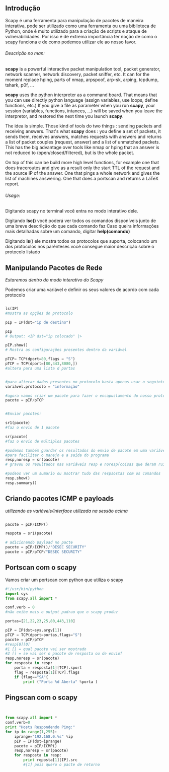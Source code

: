 

## Introdução

Scapy é uma ferramenta para manipulação de pacotes de maneira interativa, pode ser utilizado como uma ferramenta ou uma biblioteca de Python, onde é muito utilizado para a criação de scripts e ataque de vulnerabilidades. 
Por isso é de extrema importância ter noção de como o scapy funciona e de como podemos utilizar ele ao nosso favor.

###### *Descrição no man:*
**scapy** is a powerful interactive packet manipulation tool, packet generator, network scanner, network discovery, packet sniffer, etc. It can for the moment replace hping, parts of nmap, arpspoof, arp-sk, arping, tcpdump, tshark, p0f, ...

**scapy** uses the python interpreter as a command board. That means that you can use directly python language (assign variables, use loops, define functions, etc.) If you give a file as parameter when you run **scapy**, your session (variables, functions, intances, ...) will be saved when you leave the interpretor, and restored the next time you launch **scapy**.

The idea is simple. Those kind of tools do two things : sending packets and receiving answers. That's what **scapy** does : you define a set of packets, it sends them, receives answers, matches requests with answers and returns a list of packet couples (request, answer) and a list of unmatched packets. This has the big advantage over tools like nmap or hping that an answer is not reduced to (open/closed/filtered), but is the whole packet.

On top of this can be build more high level functions, for example one that does traceroutes and give as a result only the start TTL of the request and the source IP of the answer. One that pings a whole network and gives the list of machines answering. One that does a portscan and returns a LaTeX report.

###### Usage:
Digitando scapy no terminal você entra no modo interativo dele.

Digitando **lsc()** você poderá ver todos os comandos disponíveis junto de uma breve descrilção do que cada comando faz
Caso queira informações mais detalhadas sobre um comando, digitar **help(comando)**

Digitando **ls**() ele mostra todos os protocolos que suporta, colocando um dos protocolos nos parênteses você consegue maior descrição sobre o protocolo listado 

## Manipulando Pacotes de Rede

*Estaremos dentro do modo interativo do Scapy*

Podemos criar uma variável e definir os seus valores de acordo com cada protocolo

``` Python

ls(IP)
#mostra as opções do protocolo

pIp = IP(dst="ip de destino")

pIp
# Output: <IP dst="ip colocado" |>

pIP.show()
# Mostra as configurações presentes dentro da variável

pTCP= TCP(dport=80,flags = "S")
pTCP = TCP(dport=[80,443,8080,])
#altera para uma lista d portas


#para alterar dados presentes no protocolo basta apenas usar o seguinte
variável.protocolo = "informação"

#agora vamos criar um pacote para fazer o encapuslamento do nosso protocolo TCP no IP
pacote = pIP/pTCP


#Enviar pacotes:

sr1(pacote)
#faz o envio de 1 pacote

sr(pacote)
#faz o envio de múltiplos pacotes

#podemos também guardar os resultados do envio de pacote em uma variável,
#para facilitar o manejo e a saída do programa
resp,noresp = sr(pacote)
# gravou os resultados nas variáveis resp e noresp(coisas que deram ruim)

#podeos ver um sumario ou msotrar tudo das respsostas com os comandos
resp.show()
resp.summary()
```



## Criando pacotes ICMP e payloads

*utilizando as variáveis/interface utilizada na sessão acima*

``` Python

pacote = pIP/ICMP()

respota = sr1(pacote)

# adicionando payload no pacte
pacote = pIP/ICMP()/"DESEC SECURITY"
pacote = pIP/pTCP/"DESEC SECURITY"
```


## Portscan com o scapy

Vamos criar um portscan com python que utiliza o scapy

```Python
#!/usr/bin/python
import sys
from scapy.all import *

conf.verb = 0
#não exibe mais o output padrao que o scapy produz

portas=[21,22,23,25,80,443,110]

pIP = IP(dst=sys.argv[1])
pTCP = TCP(dport=portas,flags="S")
pacote = pIP/pTCP
#resp[0][0]
#1 [] = qual pacote vai ser mostrado
#2 [] = se vai ser o pacote de resposta ou de enviof
resp,noresp = sr(pacote)
for resposta in resp:
	porta = resposta[1][TCP].sport
	flag = resposta[1][TCP].flags
	if (flag=="SA"{
		print ("Porta %d Aberta" %porta )
```


## Pingscan com o scapy

```Python


from scapy.all import *
conf.verb=0
print "Hosts Respondendo Ping:"
for ip in range(1,255):
	iprange="192.168.0.%s" %ip
	pIP = IP(dst=iprange)
	pacote = pIP/ICMP()
	resp,noresp = sr(pacote)
	for resposta in resp:
		print reposta[1][IP].src
		#[1] pois quero o pacte de retorno
```



